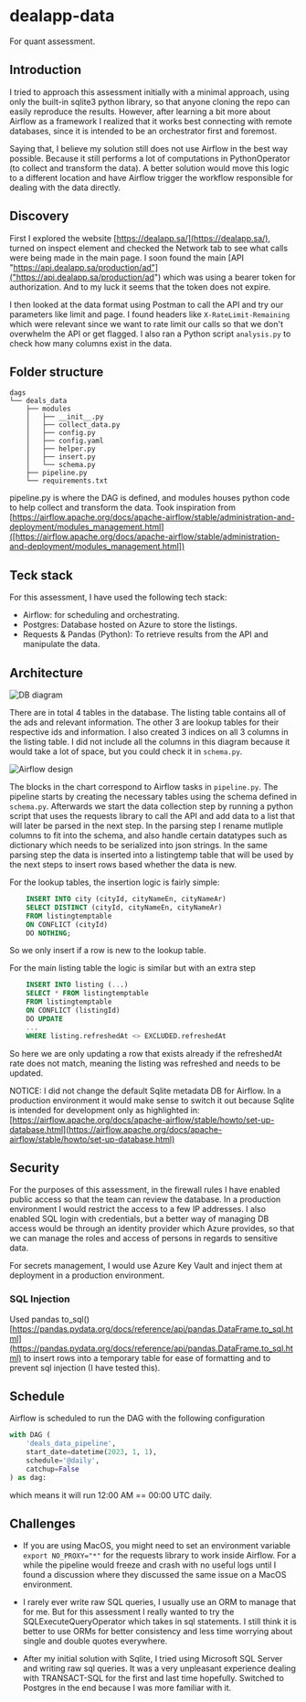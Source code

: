 # dealapp-data
For quant assessment.

## Introduction
I tried to approach this assessment initially with a minimal approach, using only the built-in sqlite3 python library, so that anyone cloning the repo can easily reproduce the results. However, after learning a bit more about Airflow as a framework I realized that it works best connecting with remote databases, since it is intended to be an orchestrator first and foremost. 

Saying that, I believe my solution still does not use Airflow in the best way possible. Because it still performs a lot of computations in PythonOperator (to collect and transform the data). A better solution would move this logic to a different location and have Airflow trigger the workflow responsible for dealing with the data directly.

## Discovery
First I explored the website [https://dealapp.sa/](https://dealapp.sa/), turned on inspect element and checked the Network tab to see what calls were being made in the main page. I soon found the main [API "https://api.dealapp.sa/production/ad"]("https://api.dealapp.sa/production/ad") which was using a bearer token for authorization. And to my luck it seems that the token does not expire. 

I then looked at the data format using Postman to call the API and try our parameters like limit and page. I found headers like ```X-RateLimit-Remaining``` which were relevant since we want to rate limit our calls so that we don't overwhelm the API or get flagged. I also ran a Python script `analysis.py` to check how many columns exist in the data.

## Folder structure
```
dags
└── deals_data
    ├── modules
    │   ├── __init__.py
    │   ├── collect_data.py
    │   ├── config.py
    │   ├── config.yaml 
    │   ├── helper.py
    │   ├── insert.py
    │   └── schema.py
    ├── pipeline.py
    └── requirements.txt
```
pipeline.py is where the DAG is defined, and modules houses python code to help collect and transform the data.
Took inspiration from [https://airflow.apache.org/docs/apache-airflow/stable/administration-and-deployment/modules_management.html]([https://airflow.apache.org/docs/apache-airflow/stable/administration-and-deployment/modules_management.html])

## Teck stack
For this assessment, I have used the following tech stack:
- Airflow: for scheduling and orchestrating.
- Postgres: Database hosted on Azure to store the listings.
- Requests & Pandas (Python): To retrieve results from the API and manipulate the data.

## Architecture
![DB diagram](https://github.com/mhalhamdan/dealapp-data/assets/48159946/207527d0-444a-461a-b9bc-0a5ab6d573cf)

There are in total 4 tables in the database. The listing table contains all of the ads and relevant information. The other 3 are lookup tables for their respective ids and information. I also created 3 indices on all 3 columns in the listing table. I did not include all the columns in this diagram because it would take a lot of space, but you could check it in `schema.py`.

![Airflow design](https://github.com/mhalhamdan/dealapp-data/assets/48159946/1de7a73f-d1b1-49d3-b9b1-c37eac07b440)

The blocks in the chart correspond to Airflow tasks in `pipeline.py`. The pipeline starts by creating the necessary tables using the schema defined in `schema.py`. Afterwards we start the data collection step by running a python script that uses the requests library to call the API and add data to a list that will later be parsed in the next step. In the parsing step I rename mutliple columns to fit into the schema, and also handle certain datatypes such as dictionary which needs to be serialized into json strings. In the same parsing step the data is inserted into a listingtemp table that will be used by the next steps to insert rows based whether the data is new. 

For the lookup tables, the insertion logic is fairly simple:
```sql
    INSERT INTO city (cityId, cityNameEn, cityNameAr) 
    SELECT DISTINCT (cityId, cityNameEn, cityNameAr)
    FROM listingtemptable
    ON CONFLICT (cityId) 
    DO NOTHING;
```
So we only insert if a row is new to the lookup table.

For the main listing table the logic is similar but with an extra step
```sql
    INSERT INTO listing (...)
    SELECT * FROM listingtemptable
    FROM listingtemptable
    ON CONFLICT (listingId) 
    DO UPDATE
    ...
    WHERE listing.refreshedAt <> EXCLUDED.refreshedAt
```
So here we are only updating a row that exists already if the refreshedAt rate does not match, meaning the listing was refreshed and needs to be updated.

NOTICE: I did not change the default Sqlite metadata DB for Airflow. In a production environment it would make sense to switch it out because Sqlite is intended for development only as highlighted in: [https://airflow.apache.org/docs/apache-airflow/stable/howto/set-up-database.html](https://airflow.apache.org/docs/apache-airflow/stable/howto/set-up-database.html)

## Security

For the purposes of this assessment, in the firewall rules I have enabled public access so that the team can review the database. In a production environment I would restrict the access to a few IP addresses. I also enabled SQL login with credentials, but a better way of managing DB access would be through an identity provider which Azure provides, so that we can manage the roles and access of persons in regards to sensitive data.

For secrets management, I would use Azure Key Vault and inject them at deployment in a production environment. 

### SQL Injection
Used pandas to_sql() [https://pandas.pydata.org/docs/reference/api/pandas.DataFrame.to_sql.html](https://pandas.pydata.org/docs/reference/api/pandas.DataFrame.to_sql.html) to insert rows into a temporary table for ease of formatting and to prevent sql injection (I have tested this). 

## Schedule 
Airflow is scheduled to run the DAG with the following configuration
```python
with DAG (
    'deals_data_pipeline', 
    start_date=datetime(2023, 1, 1), 
    schedule='@daily',
    catchup=False
) as dag:
```
which means it will run 12:00 AM == 00:00 UTC daily.

## Challenges

- If you are using MacOS, you might need to set an environment variable ```export NO_PROXY="*"``` for the requests library to work inside Airflow. For a while the pipeline would freeze and crash with no useful logs until I found a discussion where they discussed the same issue on a MacOS environment.

- I rarely ever write raw SQL queries, I usually use an ORM to manage that for me. But for this assessment I really wanted to try the SQLExecuteQueryOperator which takes in sql statements. I still think it is better to use ORMs for better consistency and less time worrying about single and double quotes everywhere.
  
- After my initial solution with Sqlite, I tried using Microsoft SQL Server and writing raw sql queries. It was a very unpleasant experience dealing with TRANSACT-SQL for the first and last time hopefully. Switched to Postgres in the end because I was more familiar with it.

